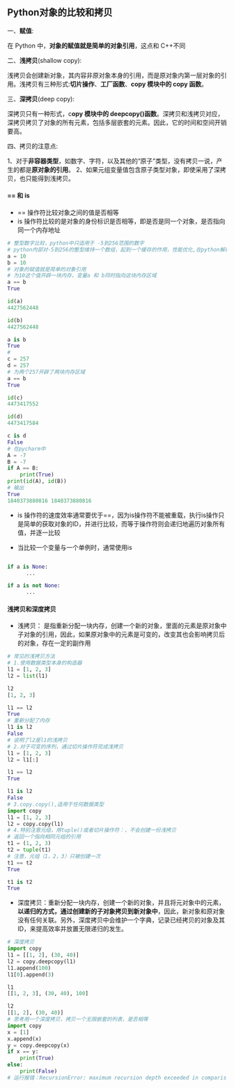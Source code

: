 ## Python对象的比较和拷贝

一、**赋值**:

在 Python 中，**对象的赋值就是简单的对象引用**，这点和 C++不同



二、**浅拷贝**(shallow copy):

浅拷贝会创建新对象，其内容非原对象本身的引用，而是原对象内第一层对象的引用。浅拷贝有三种形式:**切片操作**、**工厂函数**、**copy 模块中的 copy 函数**。


三、**深拷贝**(deep copy):

深拷贝只有一种形式，c**opy 模块中的 deepcopy()函数**。深拷贝和浅拷贝对应，深拷贝拷贝了对象的所有元素，包括多层嵌套的元素。因此，它的时间和空间开销要高。


四、拷贝的注意点:

1、对于**非容器类型**，如数字、字符，以及其他的“原子”类型，没有拷贝一说，产生的都是**原对象的引用**。
2、如果元组变量值包含原子类型对象，即使采用了深拷贝，也只能得到浅拷贝。

####  == 和 is

- == 操作符比较对象之间的值是否相等
- is 操作符比较的是对象的身份标识是否相等，即是否是同一个对象，是否指向同一个内存地址

```python
# 整型数字比较，python中只适用于 -5到256范围的数字
# python内部对-5到256的整型维持一个数组，起到一个缓存的作用，性能优化,在python解释器中是这样的
a = 10
b = 10
# 对象的赋值就是简单的对象引用
# 为10这个值开辟一块内存，变量a 和 b同时指向这块内存区域
a == b
True

id(a)
4427562448

id(b)
4427562448

a is b
True
# 
c = 257
d = 257
# 为两个257开辟了两块内存区域
a == b
True

id(c)
4473417552

id(d)
4473417584

c is d
False
# 在pycharm中
A = -7
B = -7
if A == B:
    print(True)
print(id(A), id(B))
# 输出
True
1840373880816 1840373880816
```

- is 操作符的速度效率通常要优于==，因为is操作符不能被重载，执行is操作只是简单的获取对象的ID，并进行比较，而等于操作符则会递归地遍历对象所有值，并逐一比较

- 当比较一个变量与一个单例时，通常使用is

```python

if a is None:
      ...

if a is not None:
      ...
```

#### 浅拷贝和深度拷贝

- 浅拷贝： 是指重新分配一块内存，创建一个新的对象，里面的元素是原对象中子对象的引用，因此，如果原对象中的元素是可变的，改变其也会影响拷贝后的对象，存在一定的副作用

```python
# 常见的浅拷贝方法
# 1.使用数据类型本身的构造器
l1 = [1, 2, 3]
l2 = list(l1)

l2
[1, 2, 3]

l1 == l2
True
# 重新分配了内存
l1 is l2
False
# 说明了l2是l1的浅拷贝
# 2.对于可变的序列，通过切片操作符完成浅拷贝
l1 = [1, 2, 3]
l2 = l1[:]

l1 == l2
True

l1 is l2
False
# 3.copy.copy(),适用于任何数据类型
import copy
l1 = [1, 2, 3]
l2 = copy.copy(l1)
# 4.特别注意元组，用tuple()或者切片操作符：，不会创建一份浅拷贝
# 返回一个指向相同元组的引用
t1 = (1, 2, 3)
t2 = tuple(t1)
# 注意，元组（1，2，3）只被创建一次
t1 == t2
True

t1 is t2
True
```

- 深度拷贝：重新分配一块内存，创建一个新的对象，并且将元对象中的元素，**以递归的方式，通过创建新的子对象拷贝到新对象中**，因此，新对象和原对象没有任何关联。另外，深度拷贝中会维护一个字典，记录已经拷贝的对象及其ID，来提高效率并放置无限递归的发生。

```python
# 深度拷贝
import copy
l1 = [[1, 2], (30, 40)]
l2 = copy.deepcopy(l1)
l1.append(100)
l1[0].append(3)

l1
[[1, 2, 3], (30, 40), 100]

l2 
[[1, 2], (30, 40)]
# 思考用一个深度拷贝，拷贝一个无限嵌套的列表，是否相等
import copy
x = [1]
x.append(x)
y = copy.deepcopy(x)
if x == y:
    print(True)
else:
    print(False)
# 运行报错：RecursionError: maximum recursion depth exceeded in comparison
```

